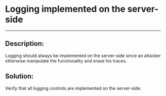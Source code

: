 # Logging implemented on the server-side
-------

## Description:

Logging should always be implemented on the server-side since an attacker otherwise 
manipulate the functionality and erase his traces.


## Solution:

Verify that all logging controls are implemented on the server-side.
